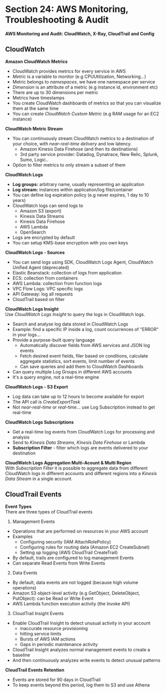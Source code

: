 # Section 24: AWS Monitoring, Troubleshooting & Audit
__AWS Monitoring and Audit: CloudWatch, X-Ray, CloudTrail and Config__  

## CloudWatch
__Amazon CloudWatch Metrics__  
* CloudWatch provides metrics for every service in AWS
* _Metric_ is a variable to monitor (e.g CPUUtilization, Networking...)
* Metric belongs to _namespaces_, we have one namespace per service
* _Dimension_ is an attribute of a metric (e.g instance id, environment etc)
* There are up to 30 dimensions per metric
* Metrics have timestamps
* You create CloudWatch dashboards of metrics so that you can visualize them at the same time
* You can create _CloudWatch Custom Metric_ (e.g RAM usage for an EC2 instance)

__CloudWatch Metric Stream__  
* You can continuously stream CloudWatch metrics to a destination of your choice, with _near-real-time delivery_ and low latency.
  - Amazon Kinesis Data Firehose (and then its destinations)
  - 3rd party service provider: Datadog, Dynatrace, New Relic, Splunk, Sumo, Logic..
* Option to filter metrics to only stream a subset of them

__CloudWatch Logs__  
* __Log groups:__ arbitrary name, usually representing an application
* __Log stream:__ instances within application/log file/container
* You can define log expiration policy (e.g never expires, 1 day to 10 years)
* CloudWatch logs can send logs to
  - Amazon S3 (export)
  - Kinesis Data Streams
  - Kinesis Data Firehose
  - AWS Lambda
  - OpenSearch
* Logs are encrypted by default
* You can setup KMS-base encryption with you own keys

__CloudWatch Logs - Sources__  
* You can send logs using SDK, CloudWatch Logs Agent, CloudWatch Unified Agent (deprecated)
* Elastic Beanstack: collection of logs from application
* ECS: collection from containers
* AWS Lambda: collection from function logs
* VPC Flow Logs: VPC specific logs
* API Gateway: log all requests
* CloudTrail based on filter

__CloudWatch Logs Insight__  
Use _CloudWatch Logs Insight_ to query the logs in CloudWatch logs.  
* Search and analyse log data stored in CloudWatch Logs
* Example: find a specific IP inside a log, count occurrences of "ERROR" in your logs...
* Provide a purpose-built query language
  - Automatically discover fields from AWS services and JSON log events
  - Fetch desired event fields, filer based on conditions, calculate aggregate statistics, sort events, limit number of events
  - Can save queries and add them to CloudWatch Dashboards
* Can query multiple Log Groups in different AWS accounts
* It's a query engine, not a real-time engine

__CloudWatch Logs - S3 Export__  
* Log data can take up to 12 hours to become available for export
* The API call is _CreateExportTask_  
* Not _near-real-time_ or _real-time_... use Log Subscription instead to get real-time

__CloudWatch Logs Subscriptions__  
* Get a real-time log events from CloudWatch Logs for processing and analysis
* Send to _Kinesis Data Streams_, _Kinesis Data Firehose_ or Lambda
* __Subscription Filter__ - filter which logs are events delivered to your destination

__CloudWatch Logs Aggregation Multi-Acount & Multi Region__  
With _Subscription Filter_  it is possible to aggregate data from different CloudWatch logs in different accounts and different regions into a _Kinesis Data Stream_ in a single account. 

## CloudTrail Events  
__Event Types__  
There are three types of CloudTrail events
1. Management Events
  - Operations that are performed on resources in your AWS account
  - Examples
    * Configuring security (IAM AttachRolePolicy)
    * Configuring rules for routing data (Amazon EC2 CreateSubnet)
    * Setting up logging (AWS CloudTrail CreateTrail)
  - By default, trails are configured to log management Events
  - Can separate Read Events from Write Events

2. Data Events
  - By default, data events are not logged (because high volume operations)
  - Amazon S3 object-level activity (e.g GetObject, DeleteObject, PutObject): can be Read or Write Event
  - AWS Lambda function execution activity (the Invoke API)
3. CloudTrail Insight Events
  - Enable CloudTrail Insight to detect unusual activity in your account
    * inaccurate resource provisioning
    * hitting service limits
    * Bursts of AWS IAM actions
    * Gaps in periodic maintenance activity
  - CloudTrail Insight analyzes normal management events to create a baseline
  - And then continuously analyzes write events to detect unusual patterns

__CloudTrail Events Retention__  
* Events are stored for 90 days in CloudTrail
* To keep events beyond this period, log them to S3 and use Athena
